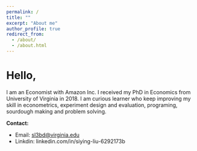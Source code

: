 ```yaml
---
permalink: /
title: ""
excerpt: "About me"
author_profile: true
redirect_from: 
  - /about/
  - /about.html
---
```


# Hello,

I am an Economist with Amazon Inc. I received my PhD in Economics from University of Virginia in 2018. I am curious learner who keep improving my skill in econometrics, experiment design and evaluation, programing, sourdough making and problem solving. 


**Contact:**
 - Email: sl3bd@virginia.edu
 - Linkdin: linkedin.com/in/siying-liu-6292173b
